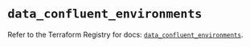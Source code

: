 # `data_confluent_environments`

Refer to the Terraform Registry for docs: [`data_confluent_environments`](https://registry.terraform.io/providers/confluentinc/confluent/2.10.0/docs/data-sources/environments).
